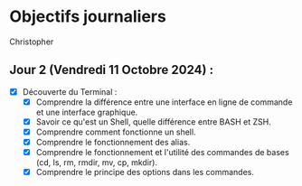 # Objectifs journaliers

Christopher

## Jour 2 (Vendredi 11 Octobre 2024) :

- [X] Découverte du Terminal :
  - [X] Comprendre la différence entre une interface en ligne de commande et une interface graphique.
  - [X] Savoir ce qu'est un Shell, quelle différence entre BASH et ZSH.
  - [X] Comprendre comment fonctionne un shell.
  - [X] Comprendre le fonctionnement des alias.
  - [X] Comprendre le fonctionnement et l'utilité des commandes de bases (cd, ls, rm, rmdir, mv, cp, mkdir).
  - [X] Comprendre le principe des options dans les commandes.
